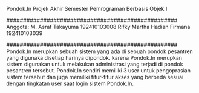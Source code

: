 Pondok.In
Projek Akhir Semester Pemrograman Berbasis Objek I

###################################################
Anggota: 
M. Asraf Takayuma             192410103008
Rifky Martha Hadian Firmana   192410103039

###################################################
Pondok.In merupkan sebuah sistem yang ada di sebuah pondok pesantren yang digunaka disetiap harinya dipondok. 
karena Pondok.In merupkan sistem digunakan untuk melakukan administrasi yang terjadi di pondok pesantren tersebut.
Pondok.In sendiri memiliki 3 user untuk pengoprasian sistem tersebut dan juga memiliki fitur-fitur akses yang berbeda sesuai dengan tingkatan user saat login sistem Pondok.In.


